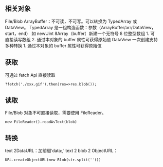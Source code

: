 ## 相关对象
File/Blob
ArrayBuffer：不可读，不可写。可以转换为 TypedArray 或 DataView。
TypedArray 是一组构造函数：参数（ArrayBuffer/arr/DataView，start，end）
	如 newUint 8Array（buffer）新建一个无符号 8 位整型数组
	1. 可直接读写数组
	2. 通过本对象的 buffer 属性可获得原始值
DataView 一次创建支持多种转换
	1. 通过本对象的 buffer 属性可获得原始值

## 获取
可通过 fetch Api 直接读取
```
?fetch('./xxx.gif').then(res=>res.blob());
```

## 读取
File/Blob 对象不可直接读取，需要使用 FileReader。
```
new FileReader().readAsText(blob)
```

## 转换
text 2DataURL：加前缀‘data:,’
text 2 blob 2 ObjectURL：
```
URL.createObjectURL(new Blob(str.split('')))
```